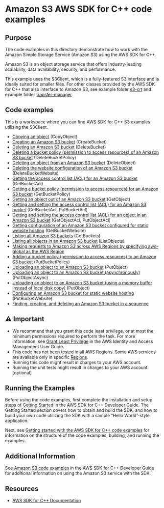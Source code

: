 # Amazon S3 AWS SDK for C++ code examples

## Purpose
The code examples in this directory demonstrate how to work with the Amazon Simple Storage Service 
(Amazon S3) using the AWS SDK for C++.

Amazon S3 is an object storage service that offers industry-leading scalability, data availability, security, and performance. 

This example uses the S3Client, which is a fully-featured S3 interface and is ideally suited for smaller files.  For other classes provided by the AWS SDK for C++ that also interface to
Amazon S3, see example folder [s3-crt](../s3-crt) and example folder [transfer-manager](../transfer-manager).

## Code examples
This is a workspace where you can find AWS SDK for C++ S3 examples utilizing the S3Client.

- [Copying an object](./copy_object.cpp) (CopyObject)
- [Creating an Amazon S3 bucket](./create_bucket.cpp) (CreateBucket)
- [Deleting an Amazon S3 bucket](./delete_bucket.cpp) (DeleteBucket)
- [Deleting a bucket policy (permission to access resources) of an Amazon S3 bucket](./delete_bucket_policy.cpp) (DeleteBucketPolicy)
- [Deleting an object from an Amazon S3 bucket](./delete_object.cpp) (DeleteObject)
- [Deleting the website configuration of an Amazon S3 bucket](./delete_website_config.cpp) (DeleteBucketWebsite)
- [Getting the access control list (ACL) for an Amazon S3 bucket](./get_acl.cpp) (GetBucketAcl)
- [Getting a bucket policy (permission to access resources) for an Amazon S3 bucket](./get_bucket_policy.cpp) (GetBucketPolicy)
- [Getting an object out of an Amazon S3 bucket](./get_object.cpp) (GetObject)
- [Getting and setting the access control list (ACL) for an Amazon S3 bucket](./get_put_bucket_acl.cpp) (GetBucketAcl, PutBucketAcl)
- [Getting and setting the access control list (ACL) for an object in an Amazon S3 bucket](./get_put_object_acl.cpp) (GetObjectAcl, PutObjectAcl)
- [Getting configuration of an Amazon S3 bucket configured for static website hosting](./get_website_config.cpp) (GetBucketWebsite)
- [Listing all Amazon S3 buckets](./list_buckets.cpp) (GetBuckets)
- [Listing all objects in an Amazon S3 bucket](./list_objects.cpp) (ListObjects)
- [Making requests to  Amazon S3 across AWS Regions by specifying aws-global as the AWS Region](./list_objects_with_aws_global_region.cpp)
- [Adding a bucket policy (permission to access resources) to an Amazon S3 bucket](./put_bucket_policy.cpp) (PutBucketPolicy)
- [Uploading an object to an Amazon S3 bucket](./put_object.cpp) (PutObject)
- [Uploading an object to an Amazon S3 bucket (asynchronously)](./put_object_async.cpp) (PutObjectAsync)
- [Uploading an object to an Amazon S3 bucket (using a memory buffer instead of local disk copy)](./put_object_buffer.cpp) (PutObject)
- [Configuring an Amazon S3 bucket for static website hosting](./put_website_config.cpp) (PutBucketWebsite)
- [Finding, creating, and deleting an Amazon S3 bucket in a sequence](./s3-demo.cpp)

## ⚠ Important
- We recommend that you grant this code least privilege, or at most the minimum permissions required to perform the task. For more information, see [Grant Least Privilege](https://docs.aws.amazon.com/IAM/latest/UserGuide/best-practices.html#grant-least-privilege) in the AWS Identity and Access Management User Guide.
- This code has not been tested in all AWS Regions. Some AWS services are available only in specific [Regions](https://aws.amazon.com/about-aws/global-infrastructure/regional-product-services).
- Running this code might result in charges to your AWS account. 
- Running the unit tests might result in charges to your AWS account. [optional]

## Running the Examples
Before using the code examples, first complete the installation and setup steps of [Getting Started](https://docs.aws.amazon.com/sdk-for-cpp/v1/developer-guide/getting-started.html) in the AWS SDK for C++ Developer Guide.
The Getting Started section covers how to obtain and build the SDK, and how to build your own code utilizing the SDK with a sample “Hello World”-style application. 

Next, see [Getting started with the AWS SDK for C++ code examples](https://docs.aws.amazon.com/sdk-for-cpp/v1/developer-guide/getting-started-code-examples.html) for information on the structure of the code examples, building, and running the examples.

## Additional Information
See [Amazon S3 code examples](https://docs.aws.amazon.com/sdk-for-cpp/v1/developer-guide/examples-s3.html) in the AWS SDK for C++ Developer Guide for additional information on using the Amazon S3 service with the SDK.

## Resources
- [AWS SDK for C++ Documentation](https://docs.aws.amazon.com/sdk-for-cpp/index.html) 

